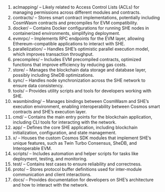 
1.	aclmapping/ – Likely related to Access Control Lists (ACLs) for managing permissions across different modules and contracts.
2.	contracts/ – Stores smart contract implementations, potentially including CosmWasm contracts and precompiles for EVM compatibility.
3.	docker/ – Contains Docker configurations for running SHE nodes in containerized environments, simplifying deployment.
4.	evmrpc/ – Implements RPC endpoints for the EVM layer, allowing Ethereum-compatible applications to interact with SHE.
5.	parallelization/ – Handles SHE’s optimistic parallel execution model, which improves transaction throughput.
6.	precompiles/ – Includes EVM precompiled contracts, optimized functions that improve efficiency by reducing gas costs.
7.	store/ – Manages the blockchain data storage and database layer, possibly including SheDB optimizations.
8.	sync/ – Handles node synchronization across the SHE network to ensure data consistency.
9.	tools/ – Provides utility scripts and tools for developers working with SHE.
10.	wasmbinding/ – Manages bindings between CosmWasm and SHE’s execution environment, enabling interoperability between Cosmos smart contracts and SHE’s execution layer.
11.	cmd/ – Contains the main entry points for the blockchain application, including CLI tools for interacting with the network.
12.	app/ – Defines the core SHE application, including blockchain initialization, configuration, and state management.
13.	x/ – Houses the custom Cosmos SDK modules that implement SHE’s unique features, such as Twin Turbo Consensus, SheDB, and Interoperable EVM.
14.	scripts/ – Includes automation and helper scripts for tasks like deployment, testing, and monitoring.
15.	test/ – Contains test cases to ensure reliability and correctness.
16.	proto/ – Stores protocol buffer definitions used for inter-module communication and client interactions.
17.	docs/ – Provides documentation for developers on SHE’s architecture and how to interact with the network.